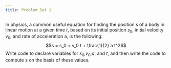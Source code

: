 ```yaml
---
title: Problem Set 1
---
```

In physics, a common useful equation for finding the position $s$ of a body in linear motion at a given time $t$, based
on its initial position $s_0$, initial velocity $v_0$, and rate of acceleration a, is the following: $$s = s_0 + v_0 t + \frac{1}{2} a t^2$$
Write code to declare variables for $s_0$,$v_0$,$a$, and $t$, and then write the code to compute s on the basis of these values.